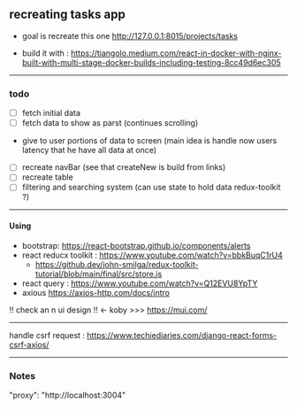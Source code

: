 ## recreating tasks app 
- goal is recreate this one http://127.0.0.1:8015/projects/tasks

- build it with : https://tiangolo.medium.com/react-in-docker-with-nginx-built-with-multi-stage-docker-builds-including-testing-8cc49d6ec305

---
### todo 
- [ ] fetch initial data 
- [ ] fetch data to show as parst (continues scrolling)
- give to user portions of data to screen (main idea is handle now users latency that he have all data at once)
- [ ] recreate navBar (see that createNew is build from links) 
- [ ] recreate table 
- [ ] filtering and searching system (can use state to hold data redux-toolkit ?)

---
#### Using 
- bootstrap: https://react-bootstrap.github.io/components/alerts
- react reducx toolkit : https://www.youtube.com/watch?v=bbkBuqC1rU4
  - https://github.dev/john-smilga/redux-toolkit-tutorial/blob/main/final/src/store.js
- react query :  https://www.youtube.com/watch?v=Q12EVU8YpTY
- axious https://axios-http.com/docs/intro

!! check an n ui design !! <- koby >>> https://mui.com/

---
handle csrf request : https://www.techiediaries.com/django-react-forms-csrf-axios/


---
### Notes

"proxy": "http://localhost:3004"
